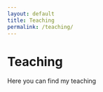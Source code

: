 ```yaml
---
layout: default
title: Teaching
permalink: /teaching/
---
```


# Teaching

Here you can find my teaching
